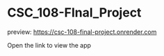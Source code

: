 # CSC_108-FInal_Project

preview: https://csc-108-final-project.onrender.com

Open the link to view the app